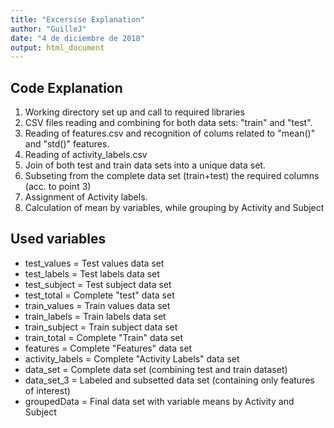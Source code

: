 ```yaml
---
title: "Excersise Explanation"
author: "GuilleJ"
date: "4 de diciembre de 2018"
output: html_document
---
```


## Code Explanation

1. Working directory set up and call to required libraries
2. CSV files reading and combining for both data sets: "train" and "test".
3. Reading of features.csv and recognition of colums related to "mean()" and "std()" features.
3. Reading of activity_labels.csv
4. Join of both test and train data sets into a unique data set.
5. Subseting from the complete data set (train+test) the required columns (acc. to point 3)
6. Assignment of Activity labels.
7. Calculation of mean by variables, while grouping by Activity and Subject

## Used variables
- test_values = Test values data set
- test_labels = Test labels data set
- test_subject = Test subject data set
- test_total = Complete "test" data set
- train_values = Train values data set
- train_labels = Train labels data set
- train_subject = Train subject data set
- train_total = Complete "Train" data set
- features = Complete "Features" data set
- activity_labels = Complete "Activity Labels" data set
- data_set = Complete data set (combining test and train dataset)
- data_set_3 = Labeled and subsetted data set (containing only features of interest)
- groupedData = Final data set with variable means by Activity and Subject


